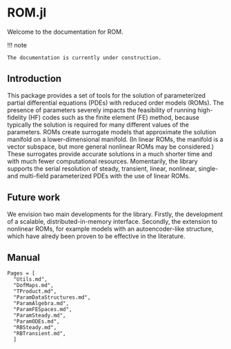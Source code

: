 # ROM.jl 

Welcome to the documentation for ROM. 

!!! note 

    The documentation is currently under construction.

## Introduction

This package provides a set of tools for the solution of parameterized partial differential equations (PDEs) with reduced order models (ROMs). The presence of parameters severely impacts the feasibility of running high-fidelity (HF) codes such as the finite element (FE) method, because typically the solution is required for many different values of the parameters. ROMs create surrogate models that approximate the solution manifold on a lower-dimensional manifold. (In linear ROMs, the manifold is a vector subspace, but more general nonlinear ROMs may be considered.) These surrogates provide accurate solutions in a much shorter time and with much fewer computational resources. Momentarily, the library supports the serial resolution of steady, transient, linear, nonlinear, single- and multi-field parameterized PDEs with the use of linear ROMs. 

## Future work

We envision two main developments for the library. Firstly, the development of a scalable, distributed-in-memory interface. Secondly, the extension to nonlinear ROMs, for example models with an autoencoder-like structure, which have alredy been proven to be effective in the literature.

## Manual

```@contents
Pages = [
  "Utils.md",
  "DofMaps.md",
  "TProduct.md",
  "ParamDataStructures.md",
  "ParamAlgebra.md",
  "ParamFESpaces.md",
  "ParamSteady.md",
  "ParamODEs.md",
  "RBSteady.md",
  "RBTransient.md",
  ]
```